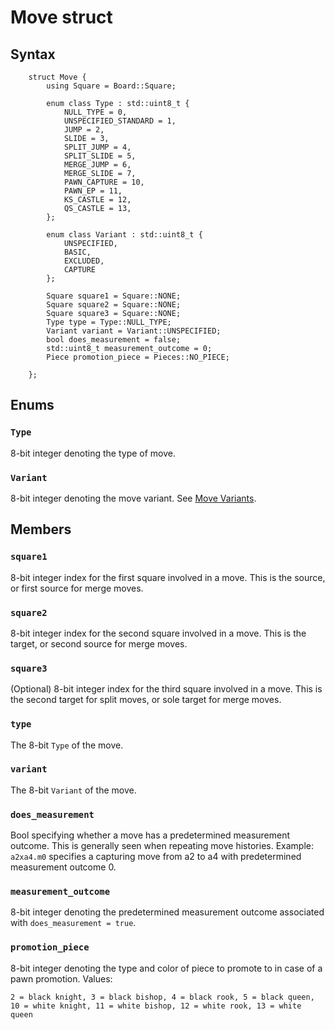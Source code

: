 # Move struct

## Syntax
```
	struct Move {
		using Square = Board::Square;

		enum class Type : std::uint8_t {
			NULL_TYPE = 0,
			UNSPECIFIED_STANDARD = 1,
			JUMP = 2,
			SLIDE = 3,
			SPLIT_JUMP = 4,
			SPLIT_SLIDE = 5,
			MERGE_JUMP = 6,
			MERGE_SLIDE = 7,
			PAWN_CAPTURE = 10,
			PAWN_EP = 11,
			KS_CASTLE = 12,
			QS_CASTLE = 13,
		};

		enum class Variant : std::uint8_t {
			UNSPECIFIED,
			BASIC,
			EXCLUDED,
			CAPTURE
		};

		Square square1 = Square::NONE;
		Square square2 = Square::NONE;
		Square square3 = Square::NONE;
		Type type = Type::NULL_TYPE;
		Variant variant = Variant::UNSPECIFIED;
		bool does_measurement = false;
		std::uint8_t measurement_outcome = 0;
		Piece promotion_piece = Pieces::NO_PIECE;

	};
  ```
## Enums
### ```Type```
8-bit integer denoting the type of move.

### ```Variant```
8-bit integer denoting the move variant. See [Move Variants](../rules.md#move-variants).

## Members

### ```square1```
8-bit integer index for the first square involved in a move. This is the source, or first source for merge moves.

### ```square2```
8-bit integer index for the second square involved in a move. This is the target, or second source for merge moves.

### ```square3```
(Optional) 8-bit integer index for the third square involved in a move. This is the second target for split moves, or sole target for merge moves.

### ```type```
The 8-bit ```Type``` of the move.

### ```variant```
The 8-bit ```Variant``` of the move.

### ```does_measurement```
Bool specifying whether a move has a predetermined measurement outcome. This is generally seen when repeating move histories.
Example: ```a2xa4.m0``` specifies a capturing move from a2 to a4 with predetermined measurement outcome 0.

### ```measurement_outcome```
8-bit integer denoting the predetermined measurement outcome associated with ```does_measurement = true```.

### ```promotion_piece```
8-bit integer denoting the type and color of piece to promote to in case of a pawn promotion.
Values:
```
2 = black knight, 3 = black bishop, 4 = black rook, 5 = black queen, 10 = white knight, 11 = white bishop, 12 = white rook, 13 = white queen
```
